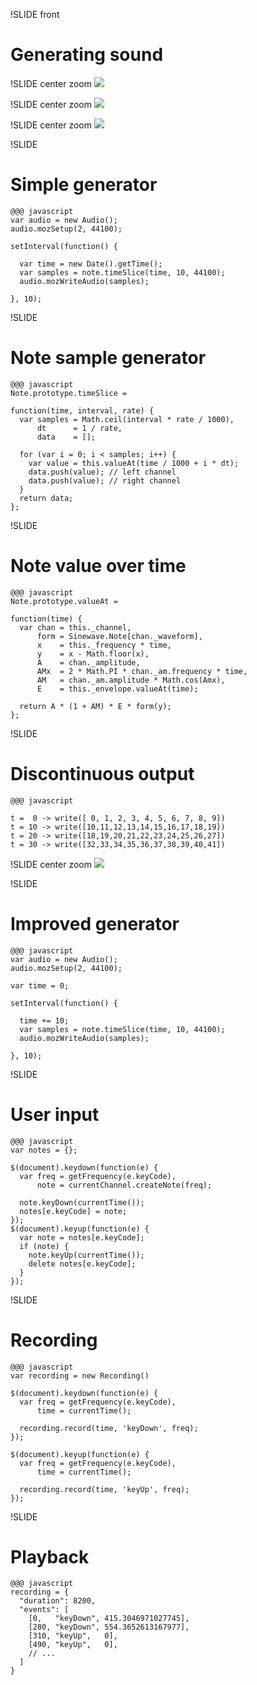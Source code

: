 !SLIDE front
# Generating sound


!SLIDE center zoom
![](sinewave.png)


!SLIDE center zoom
![](am.png)


!SLIDE center zoom
![](adsr.png)


!SLIDE
# Simple generator

    @@@ javascript
    var audio = new Audio();
    audio.mozSetup(2, 44100);
    
    setInterval(function() {
      
      var time = new Date().getTime();
      var samples = note.timeSlice(time, 10, 44100);
      audio.mozWriteAudio(samples);
      
    }, 10);


!SLIDE
# Note sample generator

    @@@ javascript
    Note.prototype.timeSlice = 
    
    function(time, interval, rate) {
      var samples = Math.ceil(interval * rate / 1000),
          dt      = 1 / rate,
          data    = [];
      
      for (var i = 0; i < samples; i++) {
        var value = this.valueAt(time / 1000 + i * dt);
        data.push(value); // left channel
        data.push(value); // right channel
      }
      return data;
    };


!SLIDE
# Note value over time

    @@@ javascript
    Note.prototype.valueAt = 
    
    function(time) {
      var chan = this._channel,
          form = Sinewave.Note[chan._waveform],
          x    = this._frequency * time,
          y    = x - Math.floor(x),
          A    = chan._amplitude,
          AMx  = 2 * Math.PI * chan._am.frequency * time,
          AM   = chan._am.amplitude * Math.cos(Amx),
          E    = this._envelope.valueAt(time);
    
      return A * (1 + AM) * E * form(y);
    };


!SLIDE
# Discontinuous output

    @@@ javascript
    
    t =  0 -> write([ 0, 1, 2, 3, 4, 5, 6, 7, 8, 9])
    t = 10 -> write([10,11,12,13,14,15,16,17,18,19])
    t = 20 -> write([18,19,20,21,22,23,24,25,26,27])
    t = 30 -> write([32,33,34,35,36,37,38,39,40,41])


!SLIDE center zoom
![](discontinuity.png)


!SLIDE
# Improved generator

    @@@ javascript
    var audio = new Audio();
    audio.mozSetup(2, 44100);
    
    var time = 0;
    
    setInterval(function() {
      
      time += 10;
      var samples = note.timeSlice(time, 10, 44100);
      audio.mozWriteAudio(samples);
      
    }, 10);


!SLIDE
# User input

    @@@ javascript
    var notes = {};
    
    $(document).keydown(function(e) {
      var freq = getFrequency(e.keyCode),
          note = currentChannel.createNote(freq);
      
      note.keyDown(currentTime());
      notes[e.keyCode] = note;
    });
    $(document).keyup(function(e) {
      var note = notes[e.keyCode];
      if (note) {
        note.keyUp(currentTime());
        delete notes[e.keyCode];
      }
    });


!SLIDE
# Recording

    @@@ javascript
    var recording = new Recording()
    
    $(document).keydown(function(e) {
      var freq = getFrequency(e.keyCode),
          time = currentTime();
      
      recording.record(time, 'keyDown', freq);
    });
    
    $(document).keyup(function(e) {
      var freq = getFrequency(e.keyCode),
          time = currentTime();
      
      recording.record(time, 'keyUp', freq);
    });


!SLIDE
# Playback

    @@@ javascript
    recording = {
      "duration": 8200,
      "events": [
        [0,   "keyDown", 415.3046971027745],
        [280, "keyDown", 554.3652613167977],
        [310, "keyUp",   0],
        [490, "keyUp",   0],
        // ...
      ]
    }
